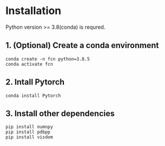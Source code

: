 # Installation
Python version >= 3.8(conda) is requred.
   
## 1. (Optional) Create a conda environment
```plain
conda create -n fcn python=3.8.5
conda activate fcn
```

## 2. Intall Pytorch
```plain
conda install Pytorch
```

## 3. Install other dependencies
```plain
pip install numnpy
pip install pdbpp
pip install visdom
```

